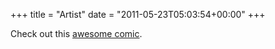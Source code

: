 +++
title = "Artist"
date = "2011-05-23T05:03:54+00:00"
+++

Check out this <a href="http://www.nettserier.no/jellyvampire/1304892000/">awesome comic</a>.
			